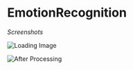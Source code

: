 # EmotionRecognition

*Screenshots*

![Loading Image](https://goo.gl/VX78Ur)

![After Processing](https://goo.gl/zFjEZQ)

